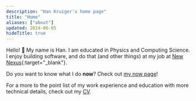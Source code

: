 ```yaml
---
description: "Han Kruiger's home page"
title: "Home"
aliases: ["about"]
updated: 2024-06-05
hideTitle: true
---
```


Hello! 👋 My name is Han.
I am educated in Physics and Computing Science.
I enjoy building software, and do that (and other things) at my job at [New Nexus](https://newnexus.nl){:target="_blank"}.

Do you want to know what I do **now**? Check out [my now page](/now)!

For a more to the point list of my work experience and education with more technical details, check out my [CV](/cv).

